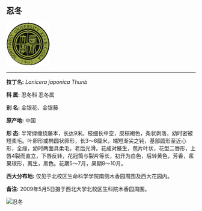 ## 忍冬

![西北大学校园网络植物志](../JPG/nwu.gif)

---

**拉丁名:**  _Lonicera japonica Thunb_

**科 属:** 忍冬科 忍冬属

**别 名:** 金银花、金银藤

**原产地:** 中国

**形  态:** 半常绿缠绕藤本，长达9米。枝细长中空，皮棕褐色，条状剥落，幼时密被短柔毛。叶卵形或椭圆状卵形，长3～8厘米，端短渐尖之钝，基部圆形至近心形，全缘，幼时两面具柔毛，老后光滑。花成对腋生，苞片叶状，花型二唇形，上唇4裂而直立，下唇反转，花冠筒与裂片等长，初开为白色，后转黄色，芳香，浆果球形，离生，黑色。花期5～7月，果期8～10月。

**西大分布地:** 仅见于北校区生命科学学院南侧木香园周围及西大花园内。

**备注:** 2009年5月5日摄于西北大学北校区生科院木香园周围。

![忍冬]() 


